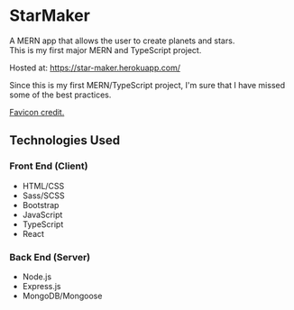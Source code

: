 # StarMaker
A MERN app that allows the user to create planets and stars.  
This is my first major MERN and TypeScript project.  
  
Hosted at: https://star-maker.herokuapp.com/  

Since this is my first MERN/TypeScript project, I'm sure that I have missed some of the best practices.

[Favicon credit.](https://publicdomainvectors.org/en/free-clipart/Red-planet-icon/54338.html)

## Technologies Used  
### Front End (Client)
 * HTML/CSS
 * Sass/SCSS
 * Bootstrap
 * JavaScript
 * TypeScript
 * React

### Back End (Server)
 * Node.js
 * Express.js
 * MongoDB/Mongoose
